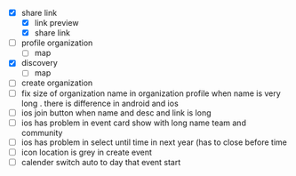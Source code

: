 - [x] share link
	- [x] link preview
	- [x] share link
- [ ] profile organization
	- [ ] map
- [x] discovery
	- [ ] map
- [ ] create organization
- [ ] fix size of organization name  in organization profile when name is very long . there is difference in android and ios
- [ ] ios join button  when name and desc and link is long
- [ ] ios has problem in event card show with long name team and community
- [ ] ios has problem in select until time in next year (has to close before time
- [ ] icon location is grey in create event
- [ ] calender switch auto to day that event start